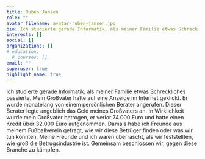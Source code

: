 ```yaml
---
title: Ruben Jansen
role: ""
avatar_filename: avatar-ruben-jansen.jpg
bio: Ich studierte gerade Informatik, als meiner Familie etwas Schreckliches passierte. Mein Großvater hatte auf eine Anzeige im Internet geklickt. Er wurde monatelang von einem persönlichen Berater angerufen. Dieser Berater legte angeblich das Geld meines Großvaters an. In Wirklichkeit wurde mein Großvater betrogen, er verlor 74.000 Euro und hatte einen Kredit über 32.000 Euro aufgenommen. Damals habe ich Freunde aus meinem Fußballverein gefragt, wie wir diese Betrüger finden oder was wir tun könnten. Meine Freunde und ich waren überrascht, als wir feststellten, wie groß die Betrugsindustrie ist. Gemeinsam beschlossen wir, gegen diese Branche zu kämpfen.
interests: []
social: []
organizations: []
# education:
  # courses: []
email: ""
superuser: true
highlight_name: true
---
```

<!--StartFragment-->

Ich studierte gerade Informatik, als meiner Familie etwas Schreckliches passierte. Mein Großvater hatte auf eine Anzeige im Internet geklickt. Er wurde monatelang von einem persönlichen Berater angerufen. Dieser Berater legte angeblich das Geld meines Großvaters an. In Wirklichkeit wurde mein Großvater betrogen, er verlor 74.000 Euro und hatte einen Kredit über 32.000 Euro aufgenommen. Damals habe ich Freunde aus meinem Fußballverein gefragt, wie wir diese Betrüger finden oder was wir tun könnten. Meine Freunde und ich waren überrascht, als wir feststellten, wie groß die Betrugsindustrie ist. Gemeinsam beschlossen wir, gegen diese Branche zu kämpfen.

<!--EndFragment-->